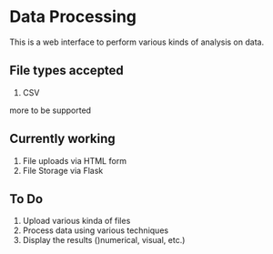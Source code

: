 # Data Processing
This is a web interface to perform various kinds of analysis on data.

## File types accepted
1. CSV

more to be supported

## Currently working
1. File uploads via HTML form
2. File Storage via Flask

## To Do
1. Upload various kinda of files
2. Process data using various techniques
3. Display the results ()numerical, visual, etc.)
